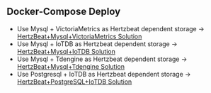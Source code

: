 ##  Docker-Compose Deploy

- Use Mysql + VictoriaMetrics as Hertzbeat dependent storage -> [HertzBeat+Mysql+VictoriaMetrics Solution](hertzbeat-mysql-victoria-metrics)
- Use Mysql + IoTDB as Hertzbeat dependent storage -> [HertzBeat+Mysql+IoTDB Solution](hertzbeat-mysql-iotdb)
- Use Mysql + Tdengine as Hertzbeat dependent storage -> [HertzBeat+Mysql+Tdengine Solution](hertzbeat-mysql-tdengine)
- Use Postgresql + IoTDB as Hertzbeat dependent storage -> [HertzBeat+PostgreSQL+IoTDB Solution](hertzbeat-postgresql-iotdb)
